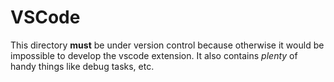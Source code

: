 # VSCode

This directory **must** be under version control because otherwise it would be impossible to develop the vscode extension. It also contains _plenty_ of handy things like debug tasks, etc.
